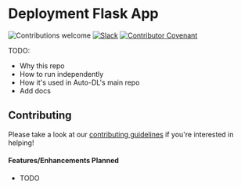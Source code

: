 # Deployment Flask App

![Contributions welcome](https://img.shields.io/badge/contributions-welcome-orange.svg)
[![Slack](https://img.shields.io/badge/Join%20Our%20Community-Slack-blue)](https://join.slack.com/t/autodl/shared_invite/zt-qagxiwub-ywRM_oBvvF~F7YNtlBqy_Q)
[![Contributor Covenant](https://img.shields.io/badge/Contributor%20Covenant-2.0-4baaaa.svg)](code_of_conduct.md)


TODO:
* Why this repo
* How to run independently
* How it's used in Auto-DL's main repo
* Add docs

## Contributing
Please take a look at our [contributing guidelines](CONTRIBUTING.md) if you're interested in helping!

#### Features/Enhancements Planned
* TODO

